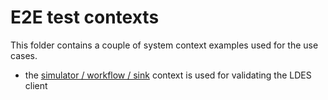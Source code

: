 # E2E test contexts

This folder contains a couple of system context examples used for the use cases.
* the [simulator / workflow / sink](./simulator-workflow-sink/README.md) context is used for validating the LDES client
